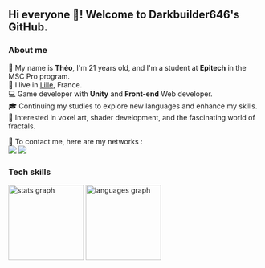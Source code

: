 ## Hi everyone 👋! Welcome to Darkbuilder646's GitHub.

### About me
<p>
  🧑 My name is <strong>Théo</strong>, I'm 21 years old, and I'm a student at <strong>Epitech</strong> in the MSC Pro program.<br/>
  💼 I live in <a href="https://www.google.com/maps?q=lille">Lille</a>, France.<br/>
  💻 Game developer with <strong>Unity</strong> and <strong>Front-end</strong> Web developer.<br/>
  🎓 Continuing my studies to explore new languages and enhance my skills.<br/>
   🧰 Interested in voxel art, shader development, and the fascinating world of fractals.
</p>

<p>
  📣 To contact me, here are my networks :<br/>
  <a href="mailto:theolejeune.sup@gmail.com?subject=[GitHub]%20first%20contact&body=Hello,%20I%27m%20contacting%20you%20about%20..."><img src="https://img.shields.io/badge/e‑mail-D14836.svg?style=for-the-badge&logo=GMail&logoColor=white"/></a>
  <a href="https://www.linkedin.com/in/th%C3%A9o-lejeune/"><img src="https://img.shields.io/badge/linkedin-0077B5.svg?style=for-the-badge&logo=linkedin&logoColor=white"/></a>
  <!--
  <a href="https://x.com/"><img src="https://img.shields.io/badge/twitter-1DA1F2.svg?style=for-the-badge&logo=twitter&logoColor=white"/></a>
  -->
</p>

### Tech skills 

<div align="left">
  <img src="https://github-readme-stats.vercel.app/api?username=Darkbuilder646&hide_title=false&hide_rank=false&show_icons=true&include_all_commits=true&count_private=true&disable_animations=false&theme=tokyonight&locale=en&hide_border=false" height="150" alt="stats graph"  />
  <img src="https://github-readme-stats.vercel.app/api/top-langs?username=Darkbuilder646&locale=en&hide_title=false&layout=compact&card_width=320&langs_count=5&theme=tokyonight&hide_border=false" height="150" alt="languages graph"  />
</div>


